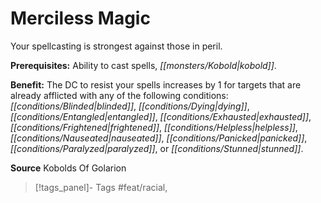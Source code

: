 ﻿---
cssclass: [feats]

---
# Merciless Magic

Your spellcasting is strongest against those in peril.

**Prerequisites:** Ability to cast spells, _[[monsters/Kobold|kobold]]_.

**Benefit:** The DC to resist your spells increases by 1 for targets that are already afflicted with any of the following conditions: _[[conditions/Blinded|blinded]]_, _[[conditions/Dying|dying]]_, _[[conditions/Entangled|entangled]]_, _[[conditions/Exhausted|exhausted]]_, _[[conditions/Frightened|frightened]]_, _[[conditions/Helpless|helpless]]_, _[[conditions/Nauseated|nauseated]]_, _[[conditions/Panicked|panicked]]_, _[[conditions/Paralyzed|paralyzed]]_, or _[[conditions/Stunned|stunned]]_.

**Source** Kobolds Of Golarion
>[!tags_panel]- Tags
> #feat/racial, 
